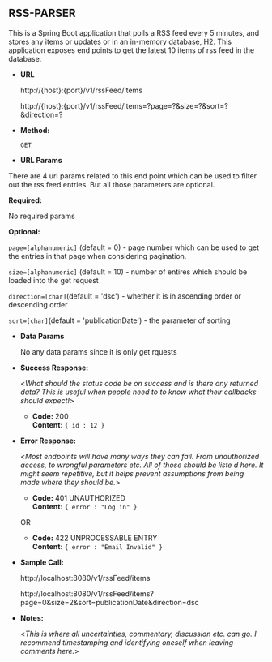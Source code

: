 **RSS-PARSER**
----
  This is a Spring Boot application that polls a RSS feed every 5 minutes, and stores any items or updates or in an in-memory database, H2. This application exposes     end points to get the latest 10 items of rss feed in the database.
  
* **URL**

  http://{host}:{port}/v1/rssFeed/items
    
  http://{host}:{port}/v1/rssFeed/items=?page=?&size=?&sort=?&direction=?
  

* **Method:**

  `GET`
  
*  **URL Params**

  There are 4 url params related to this end point which can be used to filter out the rss feed entries. But all those parameters are optional.
  
   **Required:**
 
   No required params

   **Optional:**
 
   `page=[alphanumeric]` (default = 0) - page number which can be used to get the entries in that page when considering pagination.
   
   `size=[alphanumeric]` (default = 10) - number of entires which should be loaded into the get request
   
   `direction=[char]`(default = 'dsc') - whether it is in ascending order or descending order
   
   `sort=[char]`(default = 'publicationDate') - the parameter of sorting


* **Data Params**

  No any data params since it is only get rquests
  
* **Success Response:**
  
  <_What should the status code be on success and is there any returned data? This is useful when people need to to know what their callbacks should expect!_>

  * **Code:** 200 <br />
    **Content:** `{ id : 12 }`
 
* **Error Response:**

  <_Most endpoints will have many ways they can fail. From unauthorized access, to wrongful parameters etc. All of those should be liste d here. It might seem repetitive, but it helps prevent assumptions from being made where they should be._>

  * **Code:** 401 UNAUTHORIZED <br />
    **Content:** `{ error : "Log in" }`

  OR

  * **Code:** 422 UNPROCESSABLE ENTRY <br />
    **Content:** `{ error : "Email Invalid" }`

* **Sample Call:**

  http://localhost:8080/v1/rssFeed/items
  
  http://localhost:8080/v1/rssFeed/items?page=0&size=2&sort=publicationDate&direction=dsc
  

* **Notes:**

  <_This is where all uncertainties, commentary, discussion etc. can go. I recommend timestamping and identifying oneself when leaving comments here._> 
